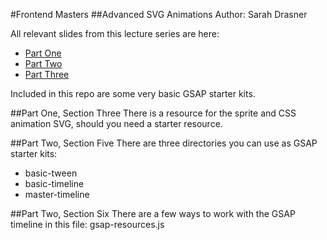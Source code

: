 #Frontend Masters
##Advanced SVG Animations
Author: Sarah Drasner

All relevant slides from this lecture series are here:
* [Part One](https://slides.com/sdrasner/frontendmasters1/)
* [Part Two](https://slides.com/sdrasner/frontendmasters2/)
* [Part Three](https://slides.com/sdrasner/frontendmasters3/)

Included in this repo are some very basic GSAP starter kits. 

##Part One, Section Three
There is a resource for the sprite and CSS animation SVG, should you need a starter resource.

##Part Two, Section Five
There are three directories you can use as GSAP starter kits:
* basic-tween
* basic-timeline
* master-timeline

##Part Two, Section Six
There are a few ways to work with the GSAP timeline in this file: gsap-resources.js